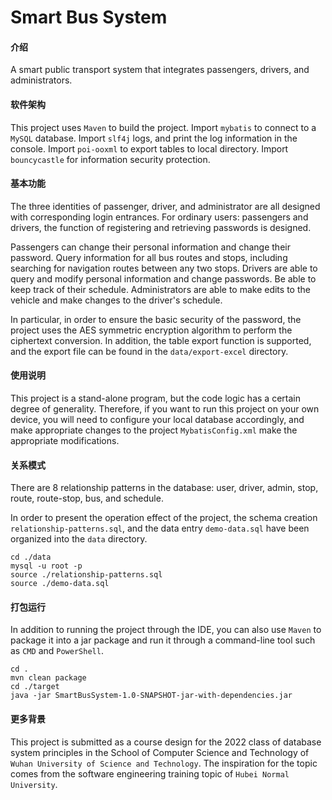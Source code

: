 # Smart Bus System

#### 介绍
A smart public transport system that integrates passengers, drivers, and administrators.

#### 软件架构

This project uses `Maven` to build the project. 
Import `mybatis` to connect to a `MySQL` database.
Import `slf4j` logs, and print the log information in the console.
Import `poi-ooxml` to export tables to local directory.
Import `bouncycastle` for information security protection.

#### 基本功能

The three identities of passenger, driver, and administrator are all designed with corresponding login entrances. For ordinary users: passengers and drivers, the function of registering and retrieving passwords is designed.

Passengers can change their personal information and change their password. Query information for all bus routes and stops, including searching for navigation routes between any two stops.
Drivers are able to query and modify personal information and change passwords. Be able to keep track of their schedule.
Administrators are able to make edits to the vehicle and make changes to the driver's schedule.

In particular, in order to ensure the basic security of the password, the project uses the AES symmetric encryption algorithm to perform the ciphertext conversion. In addition, the table export function is supported, and the export file can be found in the `data/export-excel` directory.


#### 使用说明

This project is a stand-alone program, but the code logic has a certain degree of generality. Therefore, if you want to run this project on your own device, you will need to configure your local database accordingly, and make appropriate changes to the project `MybatisConfig.xml` make the appropriate modifications.

#### 关系模式

There are 8 relationship patterns in the database: user, driver, admin, stop, route, route-stop, bus, and schedule.

In order to present the operation effect of the project, the schema creation `relationship-patterns.sql`, and the data entry `demo-data.sql` have been organized into the `data` directory.

```shell
cd ./data
mysql -u root -p
source ./relationship-patterns.sql
source ./demo-data.sql
```

#### 打包运行

In addition to running the project through the IDE, you can also use `Maven` to package it into a jar package and run it through a command-line tool such as `CMD` and `PowerShell`.

```shell
cd .
mvn clean package
cd ./target
java -jar SmartBusSystem-1.0-SNAPSHOT-jar-with-dependencies.jar
```

#### 更多背景

This project is submitted as a course design for the 2022 class of database system principles in the School of Computer Science and Technology of `Wuhan University of Science and Technology`. The inspiration for the topic comes from the software engineering training topic of `Hubei Normal University`.
